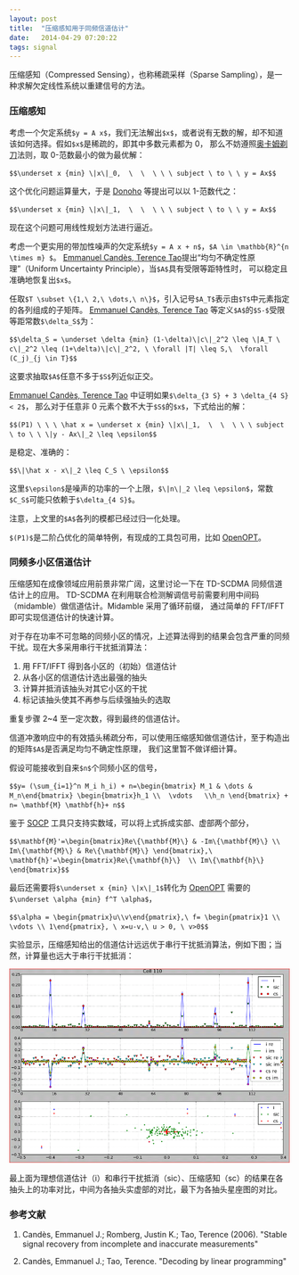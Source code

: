 ```yaml
---
layout: post
title:  "压缩感知用于同频信道估计"
date:   2014-04-29 07:20:22
tags: signal 
---
```


压缩感知（Compressed Sensing），也称稀疏采样（Sparse Sampling），是一种求解欠定线性系统以重建信号的方法。

### 压缩感知

考虑一个欠定系统`$y = A x$`，我们无法解出`$x$`，或者说有无数的解，却不知道该如何选择。假如`$x$`是稀疏的，即其中多数元素都为 0，
那么不妨遵照[奥卡姆剃刀][Ockham]法则，取 0-范数最小的做为最优解：

`$$\underset x {min} \|x\|_0,  \  \  \ \ \ subject \ to \ \ y = Ax$$`

这个优化问题运算量大，于是 [Donoho][Donoho] 等提出可以以 1-范数代之：

`$$\underset x {min} \|x\|_1,  \  \  \ \ \ subject \ to \ \ y = Ax$$`

现在这个问题可用线性规划方法进行逼近。

考虑一个更实用的带加性噪声的欠定系统`$y = A x + n$`，`$A \in \mathbb{R}^{n \times m} $`。
[Emmanuel Candès, Terence Tao](#tao2)提出“均匀不确定性原理”（Uniform Uncertainty Principle），当`$A$`具有受限等距特性时，
可以稳定且准确地恢复出`$x$`。

任取`$T \subset \{1,\ 2,\ \dots,\ n\}$`，引入记号`$A_T$`表示由`$T$`中元素指定的各列组成的子矩阵。
[Emmanuel Candès, Terence Tao](#tao2) 等定义`$A$`的`$S-$`受限等距常数`$\delta_S$`为：

`$$\delta_S = \underset \delta {min} (1-\delta)\|c\|_2^2 \leq \|A_T \  c\|_2^2 \leq (1+\delta)\|c\|_2^2, \ \forall |T| \leq S,\  \forall (C_j)_{j \in T}$$`

这要求抽取`$A$`任意不多于`$S$`列近似正交。

[Emmanuel Candès, Terence Tao](#tao) 中证明如果`$\delta_{3 S} + 3 \delta_{4 S} < 2$`，
那么对于任意非 0 元素个数不大于`$S$`的`$x$`，下式给出的解：

`$$(P1) \ \ \ \hat x = \underset x {min} \|x\|_1,  \  \  \ \ \ subject \ to \ \ \|y - Ax\|_2 \leq \epsilon$$`

是稳定、准确的：

`$$\|\hat x - x\|_2 \leq C_S \ \epsilon$$`

这里`$\epsilon$`是噪声的功率的一个上限，`$\|n\|_2 \leq \epsilon$`，常数`$C_S$`可能只依赖于`$\delta_{4 S}$`。

注意，上文里的`$A$`各列的模都已经过归一化处理。

`$(P1)$`是二阶凸优化的简单特例，有现成的工具包可用，比如 [OpenOPT][socp]。

### 同频多小区信道估计

压缩感知在成像领域应用前景非常广阔，这里讨论一下在 TD-SCDMA 同频信道估计上的应用。
TD-SCDMA 在利用联合检测解调信号前需要利用中间码（midamble）做信道估计。Midamble 采用了循环前缀，
通过简单的 FFT/IFFT 即可实现信道估计的快速计算。

对于存在功率不可忽略的同频小区的情况，上述算法得到的结果会包含严重的同频干扰。现在大多采用串行干扰抵消算法：

1. 用 FFT/IFFT 得到各小区的（初始）信道估计
2. 从各小区的信道估计选出最强的抽头
3. 计算并抵消该抽头对其它小区的干扰
4. 标记该抽头使其不再参与后续强抽头的选取

重复步骤 2~4 至一定次数，得到最终的信道估计。

信道冲激响应中的有效插头稀疏分布，可以使用压缩感知做信道估计，至于构造出的矩阵`$A$`是否满足均匀不确定性原理，
我们这里暂不做详细计算。

假设可能接收到自来`$n$`个同频小区的信号，

`$$y= (\sum_{i=1}^n M_i h_i) + n=\begin{bmatrix} M_1 & \dots & M_n\end{bmatrix} \begin{bmatrix}h_1 \\  \vdots   \\h_n \end{bmatrix} + n= \mathbf{M} \mathbf{h}+ n$$`

鉴于 [SOCP][socp] 工具只支持实数域，可以将上式拆成实部、虚部两个部分，

`$$\mathbf{M}'=\begin{bmatrix}Re\{\mathbf{M}\} & -Im\{\mathbf{M}\} \\ Im\{\mathbf{M}\} & Re\{\mathbf{M}\} \end{bmatrix},\ \mathbf{h}'=\begin{bmatrix}Re\{\mathbf{h}\}  \\ Im\{\mathbf{h}\}  \end{bmatrix}$$`

最后还需要将`$\underset x {min} \|x\|_1$`转化为 [OpenOPT][socp] 需要的`$\underset \alpha {min} f^T \alpha$`，

`$$\alpha = \begin{pmatrix}u\\v\end{pmatrix},\ f= \begin{pmatrix}1 \\ \vdots \\ 1\end{pmatrix}, \ x=u-v,\ u > 0, \ v>0$$` 

实验显示，压缩感知给出的信道估计远远优于串行干扰抵消算法，例如下图；当然，计算量也远大于串行干扰抵消：

![compare](/img/cir_amp_compare.png)

最上面为理想信道估计（i）和串行干扰抵消（sic）、压缩感知（sc）的结果在各抽头上的功率对比，中间为各抽头实虚部的对比，最下为各抽头星座图的对比。

### 参考文献

1. <a name="tao"></a>Candès, Emmanuel J.; Romberg, Justin K.; Tao, Terence (2006). 
    "Stable signal recovery from incomplete and inaccurate measurements"

2. <a name="tao2"></a>Candès, Emmanuel J.; Tao, Terence. "Decoding by linear programming"

[Ockham]:http://zh.wikipedia.org/zh-cn/奥卡姆剃刀 "奥卡姆剃刀"
[Donoho]:http://dx.doi.org/10.1002/cpa.20132 "Donoho, David L, Communications on pure and applied mathematics, 59, 797 (2006)"
[socp]:http://openopt.org/SOCP "SOCP"
